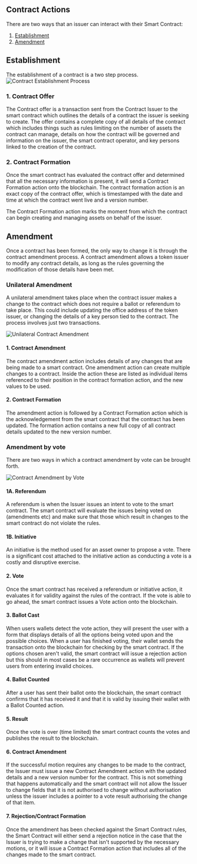 ## Contract Actions

There are two ways that an issuer can interact with their Smart Contract:

1. [Establishment](#establishment)
2. [Amendment](#amendment)

<a name="establishment"/></a>
## Establishment

The establishment of a contract is a two step process.
<img src="https://raw.githubusercontent.com/tokenized/docs/master/images/contract-establishment.svg?sanitize=true" alt="Contract Establishment Process">

### 1. Contract Offer

The Contract offer is a transaction sent from the Contract Issuer to the smart contract which outlines the details of a contract the issuer is seeking to create. The offer contains a complete copy of all details of the contract which includes things such as rules limiting on the number of assets the contract can manage, details on how the contract will be governed and information on the issuer, the smart contract operator, and key persons linked to the creation of the contract.

### 2. Contract Formation

Once the smart contract has evaluated the contract offer and determined that all the necessary information is present, it will send a Contract Formation action onto the blockchain. The contract formation action is an exact copy of the contract offer, which is timestamped with the date and time at which the contract went live and a version number.

The Contract Formation action marks the moment from which the contract can begin creating and managing assets on behalf of the issuer.

<a name="amendment"></a>
## Amendment

Once a contract has been formed, the only way to change it is through the contract amendment process. A contract amendment allows a token issuer to modify any contract details, as long as the rules governing the modification of those details have been met.

### Unilateral Amendment

A unilateral amendment takes place when the contract issuer makes a change to the contract which does not require a ballot or referendum to take place. This could include updating the office address of the token issuer, or changing the details of a key person tied to the contract. The process involves just two transactions.

<img src="https://raw.githubusercontent.com/tokenized/docs/master/images/contract-amendment-unilateral.svg?sanitize=true" alt="Unilateral Contract Amendment">

#### 1. Contract Amendment

The contract amendment action includes details of any changes that are being made to a smart contract. One amendment action can create multiple changes to a contract. Inside the action these are listed as individual items referenced to their position in the contract formation action, and the new values to be used.

#### 2. Contract Formation

The amendment action is followed by a Contract Formation action which is the acknowledgement from the smart contract that the contract has been updated. The formation action contains a new full copy of all contract details updated to the new version number.

### Amendment by vote

There are two ways in which a contract amendment by vote can be brought forth.

<img src="https://raw.githubusercontent.com/tokenized/docs/master/images/contract-amendment-by-vote.svg?sanitize=true" alt="Contract Amendment by Vote">

#### 1A. Referendum

A referendum is when the Issuer issues an intent to vote to the smart contract. The smart contract will evaluate the issues being voted on (amendments etc) and make sure that those which result in changes to the smart contract do not violate the rules.

#### 1B. Initiative

An initiative is the method used for an asset owner to propose a vote. There is a significant cost attached to the initiative action as conducting a vote is a costly and disruptive exercise.

#### 2. Vote

Once the smart contract has received a referendum or initiative action, it evaluates it for validity against the rules of the contract. If the vote is able to go ahead, the smart contract issues a Vote action onto the blockchain.

#### 3. Ballot Cast

When users wallets detect the vote action, they will present the user with a form that displays details of all the options being voted upon and the possible choices. When a user has finished voting, their wallet sends the transaction onto the blockchain for checking by the smart contract. If the options chosen aren't valid, the smart contract will issue a rejection action but this should in most cases be a rare occurrence as wallets will prevent users from entering invalid choices.

#### 4. Ballot Counted

After a user has sent their ballot onto the blockchain, the smart contract confirms that it has received it and that it is valid by issuing their wallet with a Ballot Counted action.

#### 5. Result

Once the vote is over (time limited) the smart contract counts the votes and publishes the result to the blockchain.

#### 6. Contract Amendment

If the successful motion requires any changes to be made to the contract, the Issuer must issue a new Contract Amendment action with the updated details and a new version number for the contract. This is not something that happens automatically and the smart contract will not allow the Issuer to change fields that it is not authorised to change without authorisation unless the issuer includes a pointer to a vote result authorising the change of that item.

#### 7. Rejection/Contract Formation

Once the amendment has been checked against the Smart Contract rules, the Smart Contract will either send a rejection notice in the case that the Issuer is trying to make a change that isn't supported by the necessary motions, or it will issue a Contract Formation action that includes all of the changes made to the smart contract.
